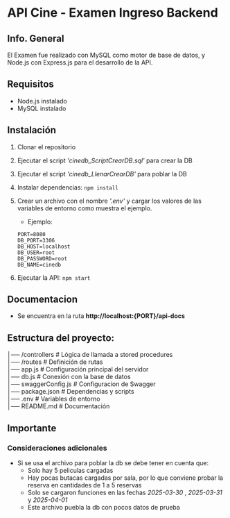 # API Cine - Examen Ingreso Backend
## Info. General
El Examen fue realizado con MySQL como motor de base de datos, y Node.js con Express.js para el desarrollo de la API.

## Requisitos

- Node.js instalado
- MySQL instalado

## Instalación

1. Clonar el repositorio

2. Ejecutar el script _'cinedb_ScriptCrearDB.sql'_ para crear la DB

3. Ejecutar el script _'cinedb_LlenarCrearDB'_ para poblar la DB

4. Instalar dependencias:
   `npm install`

5. Crear un archivo con el nombre _'.env'_ y cargar los valores de las variables de entorno como muestra el ejemplo.
   - Ejemplo:
   ```
   PORT=8080
   DB_PORT=3306
   DB_HOST=localhost
   DB_USER=root
   DB_PASSWORD=root
   DB_NAME=cinedb
   ```
6. Ejecutar la API:
   `npm start`

## Documentacion

- Se encuentra en la ruta **http://localhost:{PORT}/api-docs**

## Estructura del proyecto:

│── /controllers # Lógica de llamada a stored procedures  
│── /routes # Definición de rutas  
│── app.js # Configuración principal del servidor  
│── db.js # Conexión con la base de datos  
│── swaggerConfig.js # Configuracion de Swagger  
│── package.json # Dependencias y scripts  
│── .env # Variables de entorno  
│── README.md # Documentación

## Importante

### Consideraciones adicionales

- Si se usa el archivo para poblar la db se debe tener en cuenta que:
  - Solo hay 5 peliculas cargadas
  - Hay pocas butacas cargadas por sala, por lo que conviene probar la reserva en cantidades de 1 a 5 reservas
  - Solo se cargaron funciones en las fechas _2025-03-30_ , _2025-03-31_ y _2025-04-01_
  - Este archivo puebla la db con pocos datos de prueba
